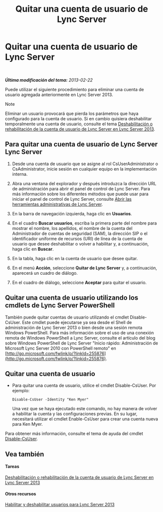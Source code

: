 ﻿---
title: Quitar una cuenta de usuario de Lync Server
TOCTitle: Quitar una cuenta de usuario de Lync Server
ms:assetid: 2f512aba-e358-45ae-af58-74312ee9c514
ms:mtpsurl: https://technet.microsoft.com/es-es/library/JJ688008(v=OCS.15)
ms:contentKeyID: 49889023
ms.date: 01/07/2017
mtps_version: v=OCS.15
ms.translationtype: HT
---

# Quitar una cuenta de usuario de Lync Server

 

_**Última modificación del tema:** 2013-02-22_

Puede utilizar el siguiente procedimiento para eliminar una cuenta de usuario agregada anteriormente en Lync Server 2013.


> [!NOTE]
> Eliminar un usuario provocará que pierda los parámetros que haya configurado para la cuenta de usuario. Si en cambio quisiera deshabilitar temporalmente una cuenta de usuario, consulte el tema <A href="lync-server-2013-disable-or-re-enable-user-account-for-lync-server.md">Deshabilitación o rehabilitación de la cuenta de usuario de Lync Server en Lync Server 2013</A>.



## Para quitar una cuenta de usuario de Lync Server Lync Server

1.  Desde una cuenta de usuario que se asigne al rol CsUserAdministrator o CsAdministrator, inicie sesión en cualquier equipo en la implementación interna.

2.  Abra una ventana del explorador y después introduzca la dirección URL de administración para abrir el panel de control de Lync Server. Para más información sobre los diferentes métodos que puede usar para iniciar el panel de control de Lync Server, consulte [Abrir las herramientas administrativas de Lync Server](lync-server-2013-open-lync-server-administrative-tools.md).

3.  En la barra de navegación izquierda, haga clic en **Usuarios**.

4.  En el cuadro **Buscar usuarios**, escriba la primera parte del nombre para mostrar el nombre, los apellidos, el nombre de la cuenta del Administrador de cuentas de seguridad (SAM), la dirección SIP o el identificador uniforme de recursos (URI) de línea de la cuenta de usuario que desee deshabilitar o volver a habilitar y, a continuación, haga clic en **Buscar**.

5.  En la tabla, haga clic en la cuenta de usuario que desee quitar.

6.  En el menú **Acción**, seleccione **Quitar de Lync Server** y, a continuación, aparecerá un cuadro de diálogo.

7.  En el cuadro de diálogo, seleccione **Aceptar** para quitar el usuario.

## Quitar una cuenta de usuario utilizando los cmdlets de Lync Server PowerShell

También puede quitar cuentas de usuario utilizando el cmdlet Disable-CsUser. Este cmdlet puede ejecutarse ya sea desde el Shell de administración de Lync Server 2013 o bien desde una sesión remota Windows PowerShell. Para más información sobre el uso de una conexión remota de Windows PowerShell a Lync Server, consulte el artículo del blog sobre Windows PowerShell de Lync Server "Inicio rápido: Administración de Microsoft Lync Server 2010 con PowerShell remoto" en [http://go.microsoft.com/fwlink/p/?linkId=255876](http://go.microsoft.com/fwlink/p/?linkid=255876).

## Quitar una cuenta de usuario

  - Para quitar una cuenta de usuario, utilice el cmdlet Disable-CsUser. Por ejemplo:
    
        Disable-CsUser -Identity "Ken Myer"
    
    Una vez que se haya ejecutado este comando, no hay manera de volver a habilitar la cuenta y las configuraciones previas. En su lugar, necesitará utilizar el cmdlet Enable-CsUser para crear una cuenta nueva para Ken Myer.

Para obtener más información, consulte el tema de ayuda del cmdlet [Disable-CsUser](disable-csuser.md).

## Vea también

#### Tareas

[Deshabilitación o rehabilitación de la cuenta de usuario de Lync Server en Lync Server 2013](lync-server-2013-disable-or-re-enable-user-account-for-lync-server.md)  

#### Otros recursos

[Habilitar y deshabilitar usuarios para Lync Server 2013](lync-server-2013-enabling-and-disabling-users-for-lync-server.md)

